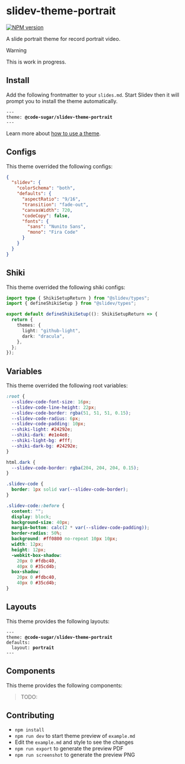 # slidev-theme-portrait

[![NPM version](https://img.shields.io/npm/v/@code-sugar/slidev-theme-portrait?color=3AB9D4&label=)](https://www.npmjs.com/package/@code-sugar/slidev-theme-portrait)

A slide portrait theme for record portrait video.

> [!WARNING]
> This is work in progress.

## Install

Add the following frontmatter to your `slides.md`. Start Slidev then it will prompt you to install the theme automatically.

<pre><code>---
theme: <b>@code-sugar/slidev-theme-portrait</b>
---</code></pre>

Learn more about [how to use a theme](https://sli.dev/guide/theme-addon#use-theme).

## Configs

This theme overrided the following configs:

```json
{
  "slidev": {
    "colorSchema": "both",
    "defaults": {
      "aspectRatio": "9/16",
      "transition": "fade-out",
      "canvasWidth": 720,
      "codeCopy": false,
      "fonts": {
        "sans": "Nunito Sans",
        "mono": "Fira Code"
      }
    }
  }
}
```

## Shiki

This theme overrided the following shiki configs:

```ts
import type { ShikiSetupReturn } from "@slidev/types";
import { defineShikiSetup } from "@slidev/types";

export default defineShikiSetup((): ShikiSetupReturn => {
  return {
    themes: {
      light: "github-light",
      dark: "dracula",
    },
  };
});
```

## Variables

This theme overrided the following root variables:

```css
:root {
  --slidev-code-font-size: 16px;
  --slidev-code-line-height: 22px;
  --slidev-code-border: rgba(51, 51, 51, 0.15);
  --slidev-code-radius: 6px;
  --slidev-code-padding: 10px;
  --shiki-light: #24292e;
  --shiki-dark: #e1e4e8;
  --shiki-light-bg: #fff;
  --shiki-dark-bg: #24292e;
}

html.dark {
  --slidev-code-border: rgba(204, 204, 204, 0.15);
}

.slidev-code {
  border: 1px solid var(--slidev-code-border);
}

.slidev-code::before {
  content: "";
  display: block;
  background-size: 40px;
  margin-bottom: calc(2 * var(--slidev-code-padding));
  border-radius: 50%;
  background: #ff0800 no-repeat 10px 10px;
  width: 12px;
  height: 12px;
  -webkit-box-shadow:
    20px 0 #fdbc40,
    40px 0 #35cd4b;
  box-shadow:
    20px 0 #fdbc40,
    40px 0 #35cd4b;
}
```

## Layouts

This theme provides the following layouts:

<pre><code>---
theme: <b>@code-sugar/slidev-theme-portrait</b>
defaults:
&emsp;&emsp;layout: <b>portrait</b>
---</code></pre>

## Components

This theme provides the following components:

> TODO:

## Contributing

- `npm install`
- `npm run dev` to start theme preview of `example.md`
- Edit the `example.md` and style to see the changes
- `npm run export` to generate the preview PDF
- `npm run screenshot` to generate the preview PNG
